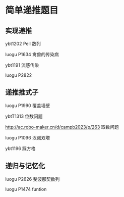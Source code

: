 # 简单递推题目

## 实现递推

ybt1202 Pell 数列

luogu P1634 禽兽的传染病

ybt1191 流感传染

luogu P2822

## 递推推式子

luogu P1990 覆盖墙壁

ybtT1313 位数问题

http://ac.robo-maker.cn/d/campb2023/p/263 取数问题

luogu P1096 汉诺双塔

ybt1196 踩方格

## 递归与记忆化

luogu P2626 斐波那契数列

luogu P1474 funtion



